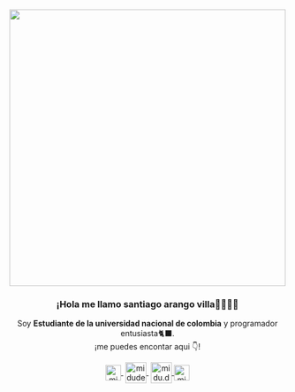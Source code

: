 # 
<p align="center" width="300">
   <img align="center" width="500" src="https://user-images.githubusercontent.com/49077085/188249249-e99d96af-a9d9-45d9-b331-afe871b13153.png" />
   <h3 align="center">¡Hola me llamo santiago arango villa🐈‍👨🏻‍💻</h3>
</p>

<p align="center">Soy <strong>Estudiante de la universidad nacional de colombia</strong> y programador entusiasta🐈‍⬛.<br />¡me puedes encontar aqui 👇!</p>
<p align="center">
   <a href="https://www.linkedin.com/in/santiago-arango-villa-a9297a227/" target="blank" style='margin-right:4px'>
    <img align="center" src="https://user-images.githubusercontent.com/49077085/188248117-f2bdf648-a274-4eff-babb-967f3576d6f8.svg" alt="midudev" height="28px" width="28px" />
  </a>
   <a href="https://www.youtube.com/channel/UCouJY6fX7ShdDONeN3thUUA" target="blank" style='margin-right:4px'>
    <img align="center" src="https://user-images.githubusercontent.com/49077085/188248348-624b06d3-d787-4223-8ca1-85edffe4bf04.svg" alt="midudev" height="38px" width="38px" />
  </a>
  <a href="https://www.instagram.com/streaker_a/" target="blank">
    <img align="center" src="https://user-images.githubusercontent.com/49077085/188248313-c2090cae-c409-43ce-8356-5d1f0f13fa53.svg" alt="midu.dev" height="38px" width="38px" />
  </a>
  <a href="https://twitter.com/santiag52487362" target="blank">
    <img align="center" src="https://user-images.githubusercontent.com/49077085/188248390-3181255d-d4fc-4a3a-b1a1-e26a2218333f.svg" alt="midudev" height="28px" width="28px" />
  </a>
</p>
